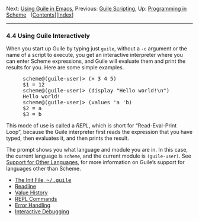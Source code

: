 <!DOCTYPE html>
<!-- saved from url=(0082)https://www.gnu.org/software/guile/manual/html_node/Using-Guile-Interactively.html -->
<html><!-- Created by GNU Texinfo 7.0.1, https://www.gnu.org/software/texinfo/ --><head><meta http-equiv="Content-Type" content="text/html; charset=UTF-8">

<!-- This manual documents Guile version 3.0.9.

Copyright (C) 1996-1997, 2000-2005, 2009-2023 Free Software Foundation,
Inc. 

Copyright (C) 2021 Maxime Devos

Permission is granted to copy, distribute and/or modify this document
under the terms of the GNU Free Documentation License, Version 1.3 or
any later version published by the Free Software Foundation; with no
Invariant Sections, no Front-Cover Texts, and no Back-Cover Texts.  A
copy of the license is included in the section entitled "GNU Free
Documentation License." -->
<title>Using Guile Interactively (Guile Reference Manual)</title>

<meta name="description" content="Using Guile Interactively (Guile Reference Manual)">
<meta name="keywords" content="Using Guile Interactively (Guile Reference Manual)">
<meta name="resource-type" content="document">
<meta name="distribution" content="global">
<meta name="Generator" content="makeinfo">
<meta name="viewport" content="width=device-width,initial-scale=1">

<link href="https://www.gnu.org/software/guile/manual/html_node/index.html" rel="start" title="Top">
<link href="https://www.gnu.org/software/guile/manual/html_node/Concept-Index.html" rel="index" title="Concept Index">
<link href="https://www.gnu.org/software/guile/manual/html_node/index.html#SEC_Contents" rel="contents" title="Table of Contents">
<link href="https://www.gnu.org/software/guile/manual/html_node/Programming-in-Scheme.html" rel="up" title="Programming in Scheme">
<link href="https://www.gnu.org/software/guile/manual/html_node/Using-Guile-in-Emacs.html" rel="next" title="Using Guile in Emacs">
<link href="https://www.gnu.org/software/guile/manual/html_node/Guile-Scripting.html" rel="prev" title="Guile Scripting">
<style type="text/css">
<!--
div.example {margin-left: 3.2em}
-->
</style>
<link rel="stylesheet" type="text/css" href="./readme_files/manual.css">


</head>

<body lang="en">
<div class="section-level-extent" id="Using-Guile-Interactively">
<div class="nav-panel">
<p>
Next: <a href="https://www.gnu.org/software/guile/manual/html_node/Using-Guile-in-Emacs.html" accesskey="n" rel="next">Using Guile in Emacs</a>, Previous: <a href="https://www.gnu.org/software/guile/manual/html_node/Guile-Scripting.html" accesskey="p" rel="prev">Guile Scripting</a>, Up: <a href="https://www.gnu.org/software/guile/manual/html_node/Programming-in-Scheme.html" accesskey="u" rel="up">Programming in Scheme</a> &nbsp; [<a href="https://www.gnu.org/software/guile/manual/html_node/index.html#SEC_Contents" title="Table of contents" rel="contents">Contents</a>][<a href="https://www.gnu.org/software/guile/manual/html_node/Concept-Index.html" title="Index" rel="index">Index</a>]</p>
</div>
<hr>
<h3 class="section" id="Using-Guile-Interactively-1">4.4 Using Guile Interactively</h3>

<p>When you start up Guile by typing just <code class="code">guile</code>, without a
<code class="code">-c</code> argument or the name of a script to execute, you get an
interactive interpreter where you can enter Scheme expressions, and
Guile will evaluate them and print the results for you.  Here are some
simple examples.
</p>
<div class="example lisp">
<pre class="lisp-preformatted">scheme@(guile-user)&gt; (+ 3 4 5)
$1 = 12
scheme@(guile-user)&gt; (display "Hello world!\n")
Hello world!
scheme@(guile-user)&gt; (values 'a 'b)
$2 = a
$3 = b
</pre></div>

<p>This mode of use is called a <em class="dfn">REPL</em>, which is short for
“Read-Eval-Print Loop”, because the Guile interpreter first reads the
expression that you have typed, then evaluates it, and then prints the
result.
</p>
<p>The prompt shows you what language and module you are in. In this case, the
current language is <code class="code">scheme</code>, and the current module is
<code class="code">(guile-user)</code>. See <a class="xref" href="https://www.gnu.org/software/guile/manual/html_node/Other-Languages.html">Support for Other Languages</a>, for more information on Guile’s
support for languages other than Scheme.
</p>


<ul class="mini-toc">
<li><a href="https://www.gnu.org/software/guile/manual/html_node/Init-File.html" accesskey="1">The Init File, <samp class="file">~/.guile</samp></a></li>
<li><a href="https://www.gnu.org/software/guile/manual/html_node/Readline.html" accesskey="2">Readline</a></li>
<li><a href="https://www.gnu.org/software/guile/manual/html_node/Value-History.html" accesskey="3">Value History</a></li>
<li><a href="https://www.gnu.org/software/guile/manual/html_node/REPL-Commands.html" accesskey="4">REPL Commands</a></li>
<li><a href="https://www.gnu.org/software/guile/manual/html_node/Error-Handling.html" accesskey="5">Error Handling</a></li>
<li><a href="https://www.gnu.org/software/guile/manual/html_node/Interactive-Debugging.html" accesskey="6">Interactive Debugging</a></li>
</ul>
</div>





</body></html>